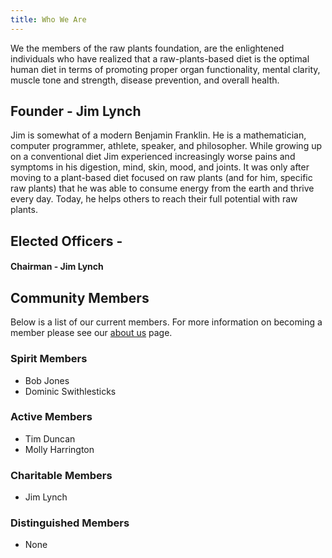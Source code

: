```yaml
---
title: Who We Are
---
```


We the members of the raw plants foundation, are the enlightened individuals who have realized that a raw-plants-based diet is the optimal human diet in terms of promoting proper organ functionality, mental clarity, muscle tone and strength, disease prevention, and overall health.

## Founder - Jim Lynch

Jim is somewhat of a modern Benjamin Franklin. He is a mathematician, computer programmer, athlete, speaker, and philosopher. While growing up on a conventional diet Jim experienced increasingly worse pains and symptoms in his digestion, mind, skin, mood, and joints. It was only after moving to a plant-based diet focused on raw plants (and for him, specific raw plants) that he was able to consume energy from the earth and thrive every day. Today, he helps others to reach their full potential with raw plants.


## Elected Officers - 

#### Chairman - Jim Lynch


## Community Members
Below is a list of our current members. For more information on becoming a member please see our [about us](/about) page.

### Spirit Members

- Bob Jones
- Dominic Swithlesticks

### Active Members

- Tim Duncan
- Molly Harrington

### Charitable Members

- Jim Lynch

### Distinguished Members

- None
